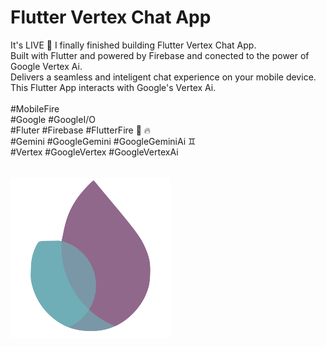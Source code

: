 # Flutter Vertex Chat App

It's LIVE 🎉 I finally finished building Flutter Vertex Chat App.\
Built with Flutter and powered by Firebase and conected to the power of Google Vertex Ai.\
Delivers a seamless and inteligent chat experience on your mobile device.\
This Flutter App interacts with Google's Vertex Ai.
\
\
#MobileFire\
#Google #GoogleI/O\
#Fluter #Firebase #FlutterFire 📱 🔥\
#Gemini #GoogleGemini #GoogleGeminiAi ♊️\
#Vertex #GoogleVertex #GoogleVertexAi\
\
\
![Flutter Fire](images/mobilefire_logo.png)

